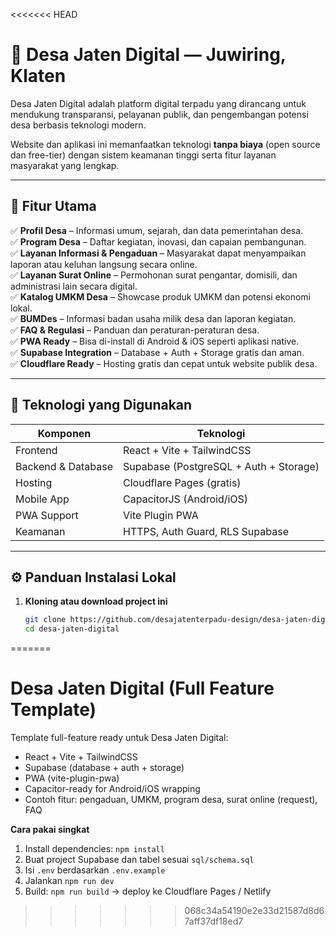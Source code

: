 <<<<<<< HEAD
# 🌾 Desa Jaten Digital — Juwiring, Klaten

Desa Jaten Digital adalah platform digital terpadu yang dirancang untuk mendukung transparansi, pelayanan publik, dan pengembangan potensi desa berbasis teknologi modern.

Website dan aplikasi ini memanfaatkan teknologi **tanpa biaya** (open source dan free-tier) dengan sistem keamanan tinggi serta fitur layanan masyarakat yang lengkap.

---

## 🚀 Fitur Utama

✅ **Profil Desa** – Informasi umum, sejarah, dan data pemerintahan desa.  
✅ **Program Desa** – Daftar kegiatan, inovasi, dan capaian pembangunan.  
✅ **Layanan Informasi & Pengaduan** – Masyarakat dapat menyampaikan laporan atau keluhan langsung secara online.  
✅ **Layanan Surat Online** – Permohonan surat pengantar, domisili, dan administrasi lain secara digital.  
✅ **Katalog UMKM Desa** – Showcase produk UMKM dan potensi ekonomi lokal.  
✅ **BUMDes** – Informasi badan usaha milik desa dan laporan kegiatan.  
✅ **FAQ & Regulasi** – Panduan dan peraturan-peraturan desa.  
✅ **PWA Ready** – Bisa di-install di Android & iOS seperti aplikasi native.  
✅ **Supabase Integration** – Database + Auth + Storage gratis dan aman.  
✅ **Cloudflare Ready** – Hosting gratis dan cepat untuk website publik desa.

---

## 🧩 Teknologi yang Digunakan

| Komponen | Teknologi |
|-----------|------------|
| Frontend | React + Vite + TailwindCSS |
| Backend & Database | Supabase (PostgreSQL + Auth + Storage) |
| Hosting | Cloudflare Pages (gratis) |
| Mobile App | CapacitorJS (Android/iOS) |
| PWA Support | Vite Plugin PWA |
| Keamanan | HTTPS, Auth Guard, RLS Supabase |

---

## ⚙️ Panduan Instalasi Lokal

1. **Kloning atau download project ini**
   ```bash
   git clone https://github.com/desajatenterpadu-design/desa-jaten-digital.git
   cd desa-jaten-digital
=======
# Desa Jaten Digital (Full Feature Template)

Template full-feature ready untuk Desa Jaten Digital:
- React + Vite + TailwindCSS
- Supabase (database + auth + storage)
- PWA (vite-plugin-pwa)
- Capacitor-ready for Android/iOS wrapping
- Contoh fitur: pengaduan, UMKM, program desa, surat online (request), FAQ

**Cara pakai singkat**
1. Install dependencies: `npm install`
2. Buat project Supabase dan tabel sesuai `sql/schema.sql`
3. Isi `.env` berdasarkan `.env.example`
4. Jalankan `npm run dev`
5. Build: `npm run build` → deploy ke Cloudflare Pages / Netlify

>>>>>>> 068c34a54190e2e33d21587d8d67aff37df18ed7
